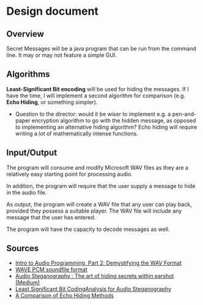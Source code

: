# Design document

## Overview

Secret Messages will be a java program that can be run from the command line. It may or may not feature a simple GUI.

## Algorithms

__Least-Significant Bit encoding__ will be used for hiding the messages. If I have the time, I will implement a second algorithm for comparison (e.g. __Echo Hiding__, or something simpler).

- Question to the director: would it be wiser to implement e.g. a pen-and-paper encryption algorithm to go with the hidden message, as opposed to implementing an alternative hiding algorithm? Echo hiding will require writing a lot of mathematically intense functions.

## Input/Output

The program will consume and modify Microsoft WAV files as they are a relatively easy starting point for processing audio. 

In addition, the program will require that the user supply a message to hide in the audio file.

As output, the program will create a WAV file that any user can play back, provided they possess a suitable player. The WAV file will include any message that the user has entered. 

The program will have the capacity to decode messages as well.

## Sources

- [Intro to Audio Programming, Part 2: Demystifying the WAV Format](https://blogs.msdn.microsoft.com/dawate/2009/06/23/intro-to-audio-programming-part-2-demystifying-the-wav-format/)
- [WAVE PCM soundfile format](http://soundfile.sapp.org/doc/WaveFormat/)
- [Audio Steganography : The art of hiding secrets within earshot (Medium)](https://medium.com/@sumit.arora/audio-steganography-the-art-of-hiding-secrets-within-earshot-part-2-of-2-c76b1be719b3)
- [Least Significant Bit CodingAnalysis for Audio Steganography](http://www.fgcomputing.com/papers/04.%20Audio.pdf)
- [A Comparison of Echo Hiding Methods](https://pdfs.semanticscholar.org/6123/8f8522044acdef51ad3ed64f6593ba9b3308.pdf)